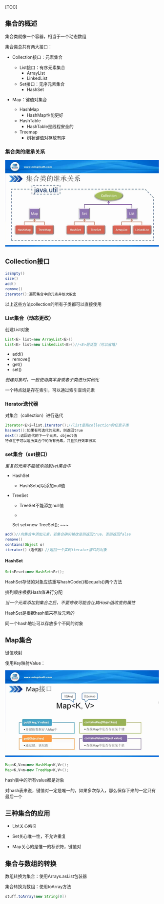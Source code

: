 
[TOC]


## 集合的概述

集合类就像一个容器，相当于一个动态数组

集合类总共有两大接口：

*	Collection接口：元素集合
	*	List接口：有序元素集合
		*	ArrayList
		*	LinkedList
	*	Set接口：无序元素集合
		*	HashSet

*	Map：键值对集合
	*	HashMap
		*	HashMap性能更好
	*	HashTable
		*	HashTable是线程安全的
	*	Treemap
		*	树状键值对存放有序

### 集合类的继承关系

![集合的概述.jpg](.\Photo\集合的概述.jpg)

## Collection接口

~~~java
isEmpty()
size()
add()
remove()
iterator():遍历集合中的元素并依次取出
~~~

以上这些方法collection的所有子类都可以直接使用

### List集合（动态更改）

创建List对象

~~~java
List<E> list=new ArrayList<E>()
List<E> list=new LinkedList<E>()//<E>是泛型（可以省略）
~~~


*	add()
*	remove()
*	get()
*	set()

*创建对象时，一般使用类本身或者子类进行实例化*

一个特点就是存在索引，可以通过索引查询元素

### Iterator迭代器

对集合（collection）进行迭代

~~~java
Iterator<E>i=list.iterator();//list是指collection的任意子类
hasnext():如果有可迭代的元素，则返回true
next():返回迭代的下一个元素，object值
特点在于可以遍历集合中的所有元素，并且执行效率很高
~~~

### set集合（set接口）

*重复的元素不能被添加到set集合中*

*	HashSet
	*	HashSet可以添加null值

*	TreeSet
	*	TreeSet不能添加null值
	*	~~~java
	Set<E> set=new TreeSet<E>();
		~~~

~~~java
add()//向集合中添加元素，若集合确实被改变则返回true，否则返回false
remove()
contains(Object o)
iterator()（迭代器）//返回一个实现iterator接口的对象
~~~

#### HashSet

~~~java
Set<E>set=new HashSet<E>();
~~~

HashSet存储的对象应该重写hashCode()和equals()两个方法

排列顺序根据Hash值进行分配

*当一个元素添加到集合之后，不要修改可能会让其Hash值改变的属性*

HashSet是根据hash值来存放元素的

同一个hash地址可以存放多个不同的对象

## Map集合

键值映射

使用Key映射Value：

![9.9map集合.jpg](.\Photo\9.9map集合.jpg)

~~~java
Map<K,V>m=new HashMap<K,V>();
Map<K,V>m=new TreeMap<K,V>();
~~~

hash表中的所有value都是对象

对hash表来说，键值对一定是唯一的，如果多次存入，那么保存下来的一定只有最后一个

## 三种集合的应用

*	List关心索引

*	Set关心唯一性，不允许重复

*	Map关心的是惟一的标识符，键值对

## 集合与数组的转换

数组转换为集合：使用Arrays.asList包装器

集合转换为数组：使用toArray方法

~~~java
stuff.toArray(new String[0])
~~~
